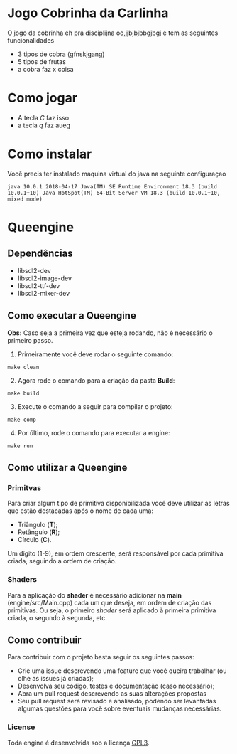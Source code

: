 # Jogo Cobrinha da Carlinha

O jogo da cobrinha eh pra disciplijna oo,jjbjbjbbgjbgj
e tem as seguintes funcionalidades
- 3 tipos de cobra (gfnskjgang)
- 5 tipos de frutas
- a cobra faz x coisa

# Como jogar

- A tecla *C* faz isso
- a tecla  *q* faz aueg


# Como instalar

Você precis ter instalado maquina virtual do java na seguinte configuraçao

``java 10.0.1 2018-04-17
Java(TM) SE Runtime Environment 18.3 (build 10.0.1+10)
Java HotSpot(TM) 64-Bit Server VM 18.3 (build 10.0.1+10, mixed mode)``

# Queengine

## Dependências

* libsdl2-dev
* libsdl2-image-dev
* libsdl2-ttf-dev
* libsdl2-mixer-dev

## Como executar a Queengine

**Obs:** Caso seja a primeira vez que esteja rodando, não é necessário o primeiro passo.

1. Primeiramente você deve rodar o seguinte comando:

```
make clean
```

2. Agora rode o comando para a criação da pasta **Build**:

```
make build
```

3. Execute o comando a seguir para compilar o projeto:

```
make comp
```

4. Por último, rode o comando para executar a engine:

```
make run
```

## Como utilizar a Queengine

### Primitvas

Para criar algum tipo de primitiva disponibilizada você deve utilizar as letras que estão destacadas após o nome de cada uma:

* Triângulo (**T**);
* Retângulo (**R**);
* Círculo (**C**).

Um dígito (1-9), em ordem crescente, será responsável por cada primitiva criada, seguindo a ordem de criação.

### Shaders

Para a aplicação do **shader** é necessário adicionar na **main** (engine/src/Main.cpp) cada um que deseja, em ordem de criação das primitivas. Ou seja, o primeiro _shader_ será aplicado à primeira primitiva criada, o segundo à segunda, etc.

## Como contribuir

Para contribuir com o projeto basta seguir os seguintes passos:

* Crie uma issue descrevendo uma feature que você queira trabalhar (ou olhe as issues já criadas);
* Desenvolva seu código, testes e documentação (caso necessário);
* Abra um pull request descrevendo as suas alterações propostas
* Seu pull request será revisado e analisado, podendo ser levantadas algumas questões para você sobre eventuais mudanças necessárias.

### License

Toda engine é desenvolvida sob a licença [GPL3](https://github.com/icg2019/queengine/blob/master/LICENSE).
